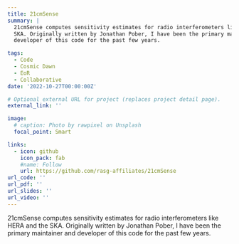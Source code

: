 ```yaml
---
title: 21cmSense
summary: |
  21cmSense computes sensitivity estimates for radio interferometers like HERA and the
  SKA. Originally written by Jonathan Pober, I have been the primary maintainer and
  developer of this code for the past few years.

tags:
  - Code
  - Cosmic Dawn
  - EoR
  - Collaborative
date: '2022-10-27T00:00:00Z'

# Optional external URL for project (replaces project detail page).
external_link: ''

image:
  # caption: Photo by rawpixel on Unsplash
  focal_point: Smart

links:
  - icon: github
    icon_pack: fab
    #name: Follow
    url: https://github.com/rasg-affiliates/21cmSense
url_code: ''
url_pdf: ''
url_slides: ''
url_video: ''
---
```


21cmSense computes sensitivity estimates for radio interferometers like HERA and the
SKA. Originally written by Jonathan Pober, I have been the primary maintainer and
developer of this code for the past few years.

